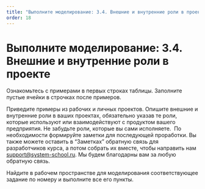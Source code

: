 ```yaml
---
title: "Выполните моделирование: 3.4. Внешние и внутренние роли в проекте"
order: 18
---
```


# Выполните моделирование: 3.4. Внешние и внутренние роли в проекте

Ознакомьтесь с примерами в первых строках таблицы. Заполните пустые ячейки в строчках после примеров.

Приведите примеры из рабочих и личных проектов. Опишите внешние и внутренние роли в ваших проектах, обязательно указав те роли, которые используют или взаимодействуют с продуктом вашего предприятия. Не забудьте роли, которые вы сами исполняете.  По необходимости формируйте заметки для последующей проработки. Вы также можете оставить в “Заметках” обратную связь для разработчиков курса, а потом собрать их вместе, чтобы направить нам support@system-school.ru. Мы будем благодарны вам за любую обратную связь.

Найдите в рабочем пространстве для моделирования соответствующее задание по номеру и выполните все его пункты.